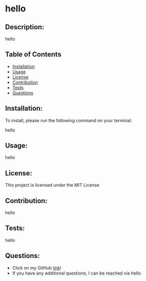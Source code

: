 # hello

  ## Description:
  hello

  ## Table of Contents
  - [Installation](#installation)
  - [Usage](#usage)
  - [License](#license)
  - [Contribution](#contribution)
  - [Tests](#tests)
  - [Questions](#questions)

  ## Installation:
  To install, please run the following command on your terminal:

  hello

  ## Usage:
  hello

  ## License:
  This project is licensed under the MIT License

  ## Contribution:
  hello

  ## Tests:
  hello

  ## Questions:
  - Click on my GitHub [link](https://github.com/hello)! 
  - If you have any additional questions, I can be reached via hello

